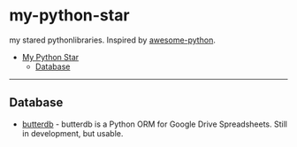 # my-python-star

my stared pythonlibraries. Inspired by [awesome-python](https://github.com/vinta/awesome-python).

- [My Python Star](#my-python-star)
    - [Database](#database)

---

## Database

* [butterdb](https://github.com/Widdershin/butterdb) - butterdb is a Python ORM for Google Drive Spreadsheets. Still in development, but usable.

